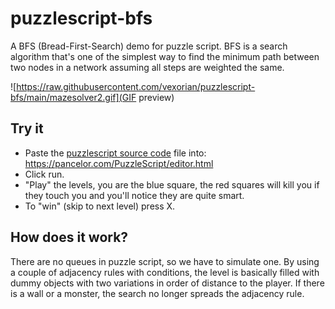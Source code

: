 # puzzlescript-bfs


A BFS (Bread-First-Search) demo for puzzle script. BFS is a search algorithm that's one of the simplest way to find the minimum 
path between two nodes in a network assuming all steps are weighted the same.

![https://raw.githubusercontent.com/vexorian/puzzlescript-bfs/main/mazesolver2.gif](GIF preview)

## Try it

* Paste the [puzzlescript source code](https://github.com/vexorian/puzzlescript-bfs/blob/main/source.puzzlescript) file into: https://pancelor.com/PuzzleScript/editor.html
* Click run.
* "Play" the levels, you are the blue square, the red squares will kill you if they touch you and you'll notice they are quite smart.
* To "win" (skip to next level) press X.

## How does it work?

There are no queues in puzzle script, so we have to simulate one. By using a couple of adjacency rules with conditions, the level is basically filled with dummy objects with two variations in order of distance to the player. If there is a wall or a monster, the search no longer spreads the adjacency rule.

